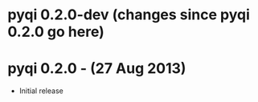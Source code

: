 pyqi 0.2.0-dev (changes since pyqi 0.2.0 go here)
=================================================

pyqi 0.2.0 - (27 Aug 2013)
==========================
* Initial release
